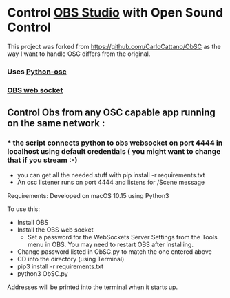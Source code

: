 # Control [OBS Studio](https://obsproject.com/) with Open Sound Control

This project was forked from https://github.com/CarloCattano/ObSC as the way I want to handle OSC differs from the original.

### Uses [Python-osc](https://pypi.org/project/python-osc/)   
### [OBS web socket](https://github.com/Palakis/obs-websocket/releases/tag/4.7.0)


## Control Obs from any OSC capable app running on the same network :
### * the script connects python to obs websocket on port 4444 in localhost using default credentials ( you might want to change that if you stream :-) 

 * you can get all the needed stuff with pip install -r requirements.txt
 * An osc listener runs on port 4444 and listens for /Scene message  

Requirements:
Developed on macOS 10.15 using Python3

To use this:
- Install OBS
- Install the OBS web socket
     - Set a password for the WebSockets Server Settings from the Tools menu in OBS.  You may need to restart OBS after installing.
- Change password listed in ObSC.py to match the one entered above
- CD into the directory (using Terminal)
- pip3 install -r requirements.txt
- python3 ObSC.py

Addresses will be printed into the terminal when it starts up.
